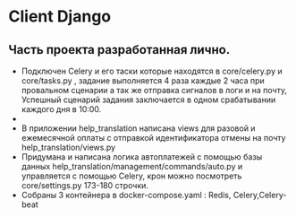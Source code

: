 # Сlient Django



## Часть проекта разработанная лично.

* Подключен Celery и его таски которые находятся в core/celery.py и core/tasks.py , задание выполняется 4 раза каждые 2 часа при провальном сценарии а так же отправка     сигналов в логи и на почту, Успешный сценарий задания заключается в одном срабатывании каждого дня в 10:00.
* 
* В приложении help_translation написана views для разовой и ежемесячной оплаты с отправкой идентификатора отмены на почту help_translation/views.py
* Придумана и написана логика автоплатежей с помощью базы данных help_translation/management/commands/auto.py и управляется с помощью Сelery, крон можно посмотреть core/settings.py 173-180 строчки.
* Собраны 3 контейнера в docker-compose.yaml : Redis, Celery,Celery-beat



